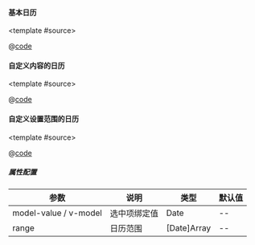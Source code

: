 #### 基本日历

<common-code-format>

  <template #source>
    <PC-ndCalendar-ndCalendar></PC-ndCalendar-ndCalendar>
  </template>

  @[code](../.vuepress/components/PC/ndCalendar/ndCalendar.vue)

</common-code-format>

#### 自定义内容的日历

<common-code-format>

  <template #source>
    <PC-ndCalendar-ndCalendarBasic></PC-ndCalendar-ndCalendarBasic>
  </template>

  @[code](../.vuepress/components/PC/ndCalendar/ndCalendarBasic.vue)

</common-code-format>

#### 自定义设置范围的日历

<common-code-format>

  <template #source>
    <PC-ndCalendar-ndCalendarRange></PC-ndCalendar-ndCalendarRange>
  </template>

  @[code](../.vuepress/components/PC/ndCalendar/ndCalendarRange.vue)

</common-code-format>

##### 属性配置

| 参数                     | 说明                      | 类型        | 默认值                                        |
| -------------------     | ------------------------  | ----------- | --------------------------------------------- |
| model-value / v-model   |   选中项绑定值             | Date                  | --                        |
| range                   | 日历范围                   | [Date]Array           | --



